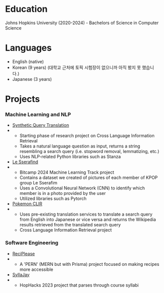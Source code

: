 # Education
Johns Hopkins University (2020-2024) - Bachelors of Science in Computer Science

# Languages
- English (native)
- Korean (9 years) (대학교 근처에 토픽 시험장이 없으니까 아직 봤지 못 했습니다.)
- Japanese (3 years)

# Projects
### Machine Learning and NLP
* [Synthetic Query Translation](https://github.com/dylanshih1/synthetic-query-translation)
* * Starting phase of research project on Cross Language Information Retrieval
  * Takes a natural language question as input, returns a string resembling a search query (i.e. stopword removal, lemmatizing, etc.)
  * Uses NLP-related Python libraries such as Stanza
* [Le Sserafind](https://github.com/jamnavarro/bitcamp)
* * Bitcamp 2024 Machine Learning Track project
  * Contains a dataset we created of pictures of each member of KPOP group Le Sserafim
  * Uses a Convolutional Neural Network (CNN) to identify which member is in a photo provided by the user
  * Utilized libraries such as Pytorch
* [Pokemon CLIR](https://github.com/irelandparrish/pokemon_clir)
* * Uses pre-existing translation services to translate a search query from English into Japanese or vice versa and returns the Wikipedia results retrieved from the translated search query
  * Cross Language Information Retrieval project
### Software Engineering
* [ReciPlease](https://reciplease-ooseteam-02.vercel.app/)
* * A 'PERN' (MERN but with Prisma) project focused on making recipes more accessible
* [SyllaJay](https://github.com/Scesar1/SyllaJay)
* * HopHacks 2023 project that parses through course syllabi
